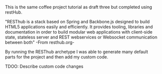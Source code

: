 This is the same coffee project tutorial as draft three but completed using restHub.

"RESThub is a stack based on Spring and Backbone.js designed to build HTML5 applications easily and efficiently. It provides tooling, libraries and documentation in order to build modular web applications with client-side state, stateless server and REST webservices or Websocket communication between both" -From resthub.org-

By running the RESThub archetype I was able to generate many default parts for the project and then add my custom code. 

TDOO: Describe custom code changes